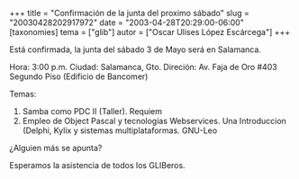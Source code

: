 +++
title = "Confirmación de la junta del proximo sábado"
slug = "20030428202917972"
date = "2003-04-28T20:29:00-06:00"
[taxonomies]
tema = ["glib"]
autor = ["Oscar Ulises López Escárcega"]
+++

Está confirmada, la junta del sábado 3 de Mayo será en Salamanca.

Hora: 3:00 p.m.
Ciudad: Salamanca, Gto.
Direción: Av. Faja de Oro #403 Segundo Piso (Edificio de Bancomer)

<!-- more -->
Temas:

1.  Samba como PDC II (Taller). Requiem
2.  Empleo de Object Pascal y tecnologias Webservices. Una Introduccion
    (Delphi, Kylix y sistemas multiplataformas. GNU-Leo

¿Alguien más se apunta?

Esperamos la asistencia de todos los GLIBeros.

